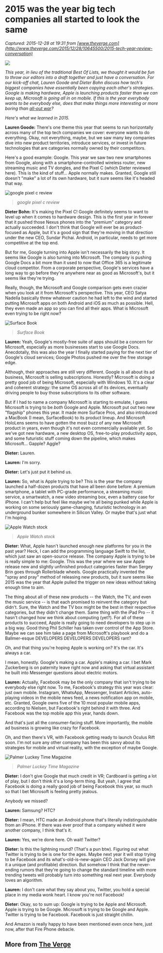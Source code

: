 # 2015 was the year big tech companies all started to look the same

_Captured: 2015-12-28 at 19:31 from [www.theverge.com](http://www.theverge.com/2015/12/28/10645500/2015-tech-year-review-conversation)_

![](https://cdn0.vox-cdn.com/thumbor/fX-nHlvwvBrGP-Ej3uG6oi8guU0=/0x0:1320x880/1280x854/cdn0.vox-cdn.com/uploads/chorus_image/image/48413631/apple-iphone-6s-live-_0926.0.0.0.jpg)

_This year, in lieu of the traditional Best Of Lists, we thought it would be fun to throw our editors into a draft together and just have a conversation. For our kick-off chat, Lauren Goode and Dieter Bohn discuss how tech's biggest companies have essentially been copying each other's strategies. Google is making hardware, Apple is launching products faster than we can keep up, Microsoft is going all in on mobile. If this is the year everybody wants to be everybody else, does that make things more interesting or more boring than [all-out war](http://www.theverge.com/2012/11/20/3669590/ecosystem-microsoft-apple-google-facebook-cold-war)?_

_Here's what we learned in 2015._

**Lauren Goode:** There's one theme this year that seems to run horizontally across many of the top tech companies we cover: everyone wants to do everything. Okay, not everything, maybe, but we saw many key companies dive into new product territories, introduce services, or invest in future technologies that are categories normally owned by their competitors.

Here's a good example: Google. This year we saw two new smartphones from Google, along with a smartphone-controlled wireless router, new streaming music and TV dongles, and the Pixel C (which Dieter reviewed here). This is the kind of stuff... Apple normally makes. Granted, Google still doesn't "make" a lot of its own hardware, but it sure seems like it's headed that way.

![google pixel c review](https://cdn2.vox-cdn.com/thumbor/iZDoYpBOf2iwyudwYLOFR-lLKV8=/cdn0.vox-cdn.com/uploads/chorus_asset/file/4334971/Google-Pixel_C-review-15.0.jpg)

> _google pixel c review_

**Dieter Bohn:** It's making the Pixel C! Google definitely seems to want to level up when it comes to hardware design. This is the first year in forever that it pushed those Nexus phones into the "premium" category and actually succeeded. I don't think that Google will ever be as product-focused as Apple, but it's a good sign that they're moving in that direction under the new CEO, Sundar Pichai. Android, in particular, needs to get more competitive at the top end.

But for me, Google turning into Apple isn't necessarily the big story. It seems like Google is also turning into Microsoft. The company is pushing Google Docs a bit more than it used to now that Office 365 is a legitimate cloud competitor. From a corporate perspective, Google's services have a long way to go before they're anywhere near as good as Microsoft's, but it seems like they're trying.

Really, though, the Microsoft and Google comparison gets even crazier when you look at it from Microsoft's perspective. This year, CEO Satya Nadella basically threw whatever caution he had left to the wind and started putting Microsoft apps on both Android and iOS as much as possible. Hell, they even made an app so you can find all their apps. What is Microsoft even trying to be right now?

![Surface Book](https://cdn2.vox-cdn.com/thumbor/wYrkdjWp6lVVLl3IkeKpowwYSbU=/cdn0.vox-cdn.com/uploads/chorus_asset/file/4183016/surface_book_logo.0.jpg)

> _Surface Book_

**Lauren:** Yeah, Google's mostly-free suite of apps should be a concern for Microsoft, especially as more businesses start to use Google Docs. Anecdotally, this was also the year I finally started paying for the next tier of Google's cloud services; Google Photos pushed me over the free storage edge.

Although, their approaches are still very different. Google is all about its ad business, Microsoft is selling subscriptions. Honestly? Microsoft is doing a pretty good job of being Microsoft, especially with Windows 10. It's a clear and coherent strategy: the same OS across all of its devices, eventually driving people to buy those subscriptions to its other software.

But if I had to name a company Microsoft is starting to emulate, I guess Microsoft is trying to be _both_ Google and Apple. Microsoft put out two new "flagship" phones this year. It made more Surface Pros, and also introduced a MacBook (I mean, SurfaceBook) to its product lineup. And Microsoft HoloLens seems to have gotten the most buzz of any new Microsoft product in years, even though it's not even commercially available yet. So we've got new hardware, a new desktop OS, free-to-play productivity apps, and some futuristic stuff coming down the pipeline, which makes Microsoft... Gapple? Aggle?

**Dieter:** Lauren.

**Lauren:** I'm sorry.

**Dieter:** Let's just put it behind us.

**Lauren:** So, what is Apple trying to be? This is the year the company launched a half-dozen products that have all been done before: A premium smartphone, a tablet with PC-grade performance, a streaming music service, a smartwatch, a new video streaming box, even a battery case for iPhone. I can't help but feel like maybe we're all being punked while Apple is working on some seriously game-changing, futuristic technology in an underground bunker somewhere in Silicon Valley. Or maybe that's just what I'm hoping.

![Apple Watch stock](https://cdn2.vox-cdn.com/thumbor/5Ws8iipI7yuIs9JEYaOXmSg6az8=/cdn0.vox-cdn.com/uploads/chorus_asset/file/3710698/theverge1_2040.0.jpg)

> _Apple Watch stock_

**Dieter:** What, Apple hasn't launched enough new platforms for you in the past year? Heck, I can add the programming language Swift to the list, which just saw an open-source release. The company Apple is trying to be is really simple to me: Google. This was the year where we saw Apple release new and slightly unfinished product categories faster than Sergey Brin goes through Rollerblade wheels. Google practically invented the "spray and pray" method of releasing new products, but it sure seems like 2015 was the year that Apple pulled the trigger on new ideas without taking enough time to aim.

The thing about all of these new products -- the Watch, the TV, and even the music service -- is that each promised to reinvent the category but didn't. Sure, the Watch and the TV box might be the best in their respective categories, but they didn't change them. Same thing with the iPad Pro -- it hasn't changed how we think about computing (yet?). For all of these products to succeed, Apple is really going to need developers to step up in a big way. Good thing Phil Schiller has taken over control of the App Store. Maybe we can see him take a page from Microsoft's playbook and do a Ballmer-esque DEVELOPERS DEVELOPERS DEVELOPERS rant?

Oh, and that thing you're hoping Apple is working on? It's the car. It's always a car.

I mean, honestly. Google's making a car. Apple's making a car. I bet Mark Zuckerberg is on paternity leave right now and asking that virtual assistant he built into Messenger questions about electric motors.

**Lauren:** Actually, Facebook may be the only company that isn't trying to be everybody else right now. To me, Facebook's strategy this year was clear: just own mobile. Instagram, WhatsApp, Messenger, Instant Articles, auto-playing videos in the mobile news feed, a news notification app on mobile, etc. Granted, Google owns five of the 10 most popular mobile apps, according to Nielsen, but Facebook's right behind it with three. And Facebook was the top mobile app this year, hands down.

And that's just all the consumer-facing stuff. More importantly, the mobile ad business is growing like crazy for Facebook.

Oh, and then there's VR, with Facebook getting ready to launch Oculus Rift soon. I'm not sure any other company has been this savvy about its strategies for mobile and virtual reality, with the exception of maybe Google.

![Palmer Luckey Time Magazine](https://cdn2.vox-cdn.com/thumbor/U2d3sciIFE_tzBFOpLBNl_5MHU4=/cdn0.vox-cdn.com/uploads/chorus_asset/file/3947488/palmer_time_cover.0.jpg)

> _Palmer Luckey Time Magazine_

**Dieter:** I don't give Google that much credit in VR; Cardboard is getting a lot of play, but I don't think it's a long-term thing. But yeah, I agree that Facebook is doing a really good job of being Facebook this year, so much so that I bet Microsoft is feeling pretty jealous.

Anybody we missed?

**Lauren:** Samsung? HTC?

**Dieter:** I mean, HTC made an Android phone that's literally indistinguishable from an iPhone. If there was ever proof that a company wished it were another company, I think that's it.

**Lauren:** Yes, we're done here. Oh wait! Twitter?

**Dieter:** Is this the lightning round? (That's a pun btw). Figuring out what Twitter is trying to be is one for the ages. Maybe next year it will stop trying to be Facebook and its what's-old-is-new-again CEO Jack Dorsey will give it a unique (and profitable) direction. But somehow I think that the never-ending rumors that they're going to change the standard timeline with more trending tweets will probably turn into something real next year. Everybody loves an algorithm.

**Lauren:** I don't care what they say about you, Twitter, you hold a special place in my media wonk heart. I know you're not Facebook!

**Dieter:** Okay, so to sum up: Google is trying to be Apple and Microsoft. Apple is trying to be Google. Microsoft is trying to be Google and Apple. Twitter is trying to be Facebook. Facebook is just straight chillin.

And Amazon is really happy to have been mentioned even once here, just now, after that Fire Phone debacle.

## More from [The Verge](http://www.theverge.com/)
